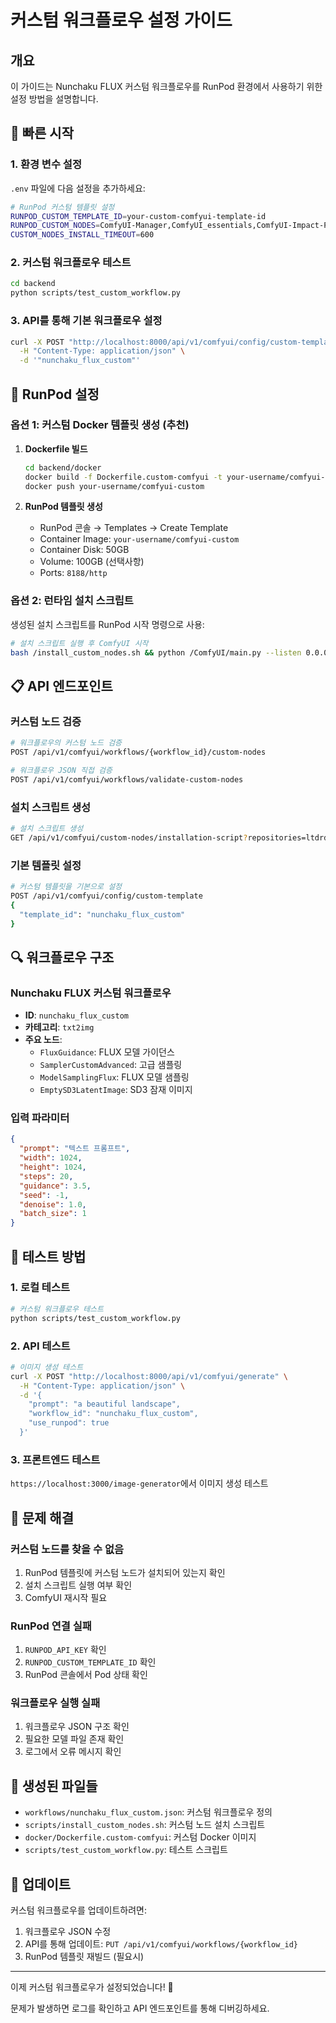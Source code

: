 # 커스텀 워크플로우 설정 가이드

## 개요

이 가이드는 Nunchaku FLUX 커스텀 워크플로우를 RunPod 환경에서 사용하기 위한 설정 방법을 설명합니다.

## 🚀 빠른 시작

### 1. 환경 변수 설정

`.env` 파일에 다음 설정을 추가하세요:

```bash
# RunPod 커스텀 템플릿 설정
RUNPOD_CUSTOM_TEMPLATE_ID=your-custom-comfyui-template-id
RUNPOD_CUSTOM_NODES=ComfyUI-Manager,ComfyUI_essentials,ComfyUI-Impact-Pack
CUSTOM_NODES_INSTALL_TIMEOUT=600
```

### 2. 커스텀 워크플로우 테스트

```bash
cd backend
python scripts/test_custom_workflow.py
```

### 3. API를 통해 기본 워크플로우 설정

```bash
curl -X POST "http://localhost:8000/api/v1/comfyui/config/custom-template" \
  -H "Content-Type: application/json" \
  -d '"nunchaku_flux_custom"'
```

## 🔧 RunPod 설정

### 옵션 1: 커스텀 Docker 템플릿 생성 (추천)

1. **Dockerfile 빌드**
   ```bash
   cd backend/docker
   docker build -f Dockerfile.custom-comfyui -t your-username/comfyui-custom .
   docker push your-username/comfyui-custom
   ```

2. **RunPod 템플릿 생성**
   - RunPod 콘솔 → Templates → Create Template
   - Container Image: `your-username/comfyui-custom`
   - Container Disk: 50GB
   - Volume: 100GB (선택사항)
   - Ports: `8188/http`

### 옵션 2: 런타임 설치 스크립트

생성된 설치 스크립트를 RunPod 시작 명령으로 사용:

```bash
# 설치 스크립트 실행 후 ComfyUI 시작
bash /install_custom_nodes.sh && python /ComfyUI/main.py --listen 0.0.0.0 --port 8188
```

## 📋 API 엔드포인트

### 커스텀 노드 검증

```bash
# 워크플로우의 커스텀 노드 검증
POST /api/v1/comfyui/workflows/{workflow_id}/custom-nodes

# 워크플로우 JSON 직접 검증
POST /api/v1/comfyui/workflows/validate-custom-nodes
```

### 설치 스크립트 생성

```bash
# 설치 스크립트 생성
GET /api/v1/comfyui/custom-nodes/installation-script?repositories=ltdrdata/ComfyUI-Manager,cubiq/ComfyUI_essentials
```

### 기본 템플릿 설정

```bash
# 커스텀 템플릿을 기본으로 설정
POST /api/v1/comfyui/config/custom-template
{
  "template_id": "nunchaku_flux_custom"
}
```

## 🔍 워크플로우 구조

### Nunchaku FLUX 커스텀 워크플로우

- **ID**: `nunchaku_flux_custom`
- **카테고리**: `txt2img`
- **주요 노드**:
  - `FluxGuidance`: FLUX 모델 가이던스
  - `SamplerCustomAdvanced`: 고급 샘플링
  - `ModelSamplingFlux`: FLUX 모델 샘플링
  - `EmptySD3LatentImage`: SD3 잠재 이미지

### 입력 파라미터

```json
{
  "prompt": "텍스트 프롬프트",
  "width": 1024,
  "height": 1024,
  "steps": 20,
  "guidance": 3.5,
  "seed": -1,
  "denoise": 1.0,
  "batch_size": 1
}
```

## 🧪 테스트 방법

### 1. 로컬 테스트

```bash
# 커스텀 워크플로우 테스트
python scripts/test_custom_workflow.py
```

### 2. API 테스트

```bash
# 이미지 생성 테스트
curl -X POST "http://localhost:8000/api/v1/comfyui/generate" \
  -H "Content-Type: application/json" \
  -d '{
    "prompt": "a beautiful landscape",
    "workflow_id": "nunchaku_flux_custom",
    "use_runpod": true
  }'
```

### 3. 프론트엔드 테스트

`https://localhost:3000/image-generator`에서 이미지 생성 테스트

## 🚨 문제 해결

### 커스텀 노드를 찾을 수 없음

1. RunPod 템플릿에 커스텀 노드가 설치되어 있는지 확인
2. 설치 스크립트 실행 여부 확인
3. ComfyUI 재시작 필요

### RunPod 연결 실패

1. `RUNPOD_API_KEY` 확인
2. `RUNPOD_CUSTOM_TEMPLATE_ID` 확인
3. RunPod 콘솔에서 Pod 상태 확인

### 워크플로우 실행 실패

1. 워크플로우 JSON 구조 확인
2. 필요한 모델 파일 존재 확인
3. 로그에서 오류 메시지 확인

## 📁 생성된 파일들

- `workflows/nunchaku_flux_custom.json`: 커스텀 워크플로우 정의
- `scripts/install_custom_nodes.sh`: 커스텀 노드 설치 스크립트
- `docker/Dockerfile.custom-comfyui`: 커스텀 Docker 이미지
- `scripts/test_custom_workflow.py`: 테스트 스크립트

## 🔄 업데이트

커스텀 워크플로우를 업데이트하려면:

1. 워크플로우 JSON 수정
2. API를 통해 업데이트: `PUT /api/v1/comfyui/workflows/{workflow_id}`
3. RunPod 템플릿 재빌드 (필요시)

---

이제 커스텀 워크플로우가 설정되었습니다! 🎉

문제가 발생하면 로그를 확인하고 API 엔드포인트를 통해 디버깅하세요.
